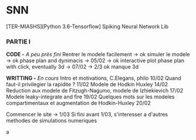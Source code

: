 # SNN
[TER-MIASHS][Python 3.6-Tensorflow] Spiking Neural Network Lib

### PARTIE I

**CODE -** *A peu près fini*
Rentrer le modele facilement -> ok
simuler le modele -> ok
phase plan and dynimacis -> 05/02 -> ok
interactive plot phase plan with click, eventually 3d -> 07/02 -> 2/3 ok manque 3d

**WRITTING -** *En cours*
Intro et motivations, C.Elegans, philo 10/02
Quand faut-il privilegier la rapidite ? 11/02
Modele de Hodkin Huxley 14/02
Reduction aux modele de Fitzugh-Nagumo, modele de Izhiekievich 17/02
Modele leaky-integrate and fire 19/02
Quelques mots sur les modeles compartimentaux et augmentation de Hodkin-Huxley 20/02

Commencer le site -> 1/03
Si fini avant 1/03, s'interesser a d'autres methodes de simulations numeriques

  a
